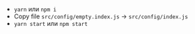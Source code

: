 + `yarn` или `npm i`
+ Copy file `src/config/empty.index.js` -> `src/config/index.js`
+ `yarn start` или `npm start`
